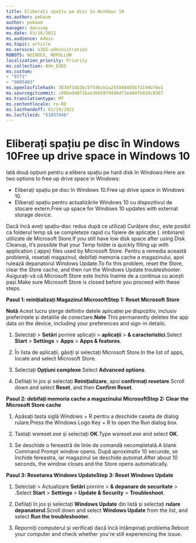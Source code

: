 ```yaml
---
title: Eliberați spațiu pe disc în Windows 10
ms.author: pebaum
author: pebaum
manager: dansimp
ms.date: 03/16/2021
ms.audience: Admin
ms.topic: article
ms.service: o365-administration
ROBOTS: NOINDEX, NOFOLLOW
localization_priority: Priority
ms.collection: Adm_O365
ms.custom:
- "9771"
- "9005403"
ms.openlocfilehash: 3838f3db3bc5f54bcb1a2558484056f3194b76e1
ms.sourcegitcommit: c08bed4071baa3bb5879496df3ed44fb828c8367
ms.translationtype: MT
ms.contentlocale: ro-RO
ms.lasthandoff: 03/19/2021
ms.locfileid: "51037946"
---
```

# <a name="free-up-drive-space-in-windows-10"></a><span data-ttu-id="a6ea1-102">Eliberați spațiu pe disc în Windows 10</span><span class="sxs-lookup"><span data-stu-id="a6ea1-102">Free up drive space in Windows 10</span></span>

<span data-ttu-id="a6ea1-103">Iată două opțiuni pentru a elibera spațiu pe hard disk în Windows:</span><span class="sxs-lookup"><span data-stu-id="a6ea1-103">Here are two options to free up drive space in Windows:</span></span>

- <span data-ttu-id="a6ea1-104">Eliberați spațiu pe disc în Windows 10.</span><span class="sxs-lookup"><span data-stu-id="a6ea1-104">Free up drive space in Windows 10.</span></span>
- <span data-ttu-id="a6ea1-105">Eliberați spațiu pentru actualizările Windows 10 cu dispozitivul de stocare extern.</span><span class="sxs-lookup"><span data-stu-id="a6ea1-105">Free up space for Windows 10 updates with external storage device.</span></span>

<span data-ttu-id="a6ea1-106">Dacă încă aveți spațiu-disc redus după ce utilizați Curățare disc, este posibil ca folderul temp să se completeze rapid cu fișiere de aplicație (. imbinare) utilizate de Microsoft Store.</span><span class="sxs-lookup"><span data-stu-id="a6ea1-106">If you still have low disk space after using Disk Cleanup, it’s possible that your Temp folder is quickly filling up with application (.appx) files used by Microsoft Store.</span></span> <span data-ttu-id="a6ea1-107">Pentru a remedia această problemă, resetați magazinul, debifați memoria cache a magazinului, apoi rulează depanatorul Windows Update.</span><span class="sxs-lookup"><span data-stu-id="a6ea1-107">To fix this problem, reset the Store, clear the Store cache, and then run the Windows Update troubleshooter.</span></span> <span data-ttu-id="a6ea1-108">Asigurați-vă că Microsoft Store este închis înainte de a continua cu acești pași.</span><span class="sxs-lookup"><span data-stu-id="a6ea1-108">Make sure Microsoft Store is closed before you proceed with these steps.</span></span>

<span data-ttu-id="a6ea1-109">**Pasul 1: reinițializați Magazinul Microsoft**</span><span class="sxs-lookup"><span data-stu-id="a6ea1-109">**Step 1: Reset Microsoft Store**</span></span>

<span data-ttu-id="a6ea1-110">**Notă** Acest lucru șterge definitiv datele aplicației pe dispozitiv, inclusiv preferințele și detaliile de conectare.</span><span class="sxs-lookup"><span data-stu-id="a6ea1-110">**Note** This permanently deletes the app data on the device, including your preferences and sign-in details.</span></span>

1. <span data-ttu-id="a6ea1-111">Selectați   >  **Setări** pornire aplicații  >  **aplicații**  >  **& caracteristici**.</span><span class="sxs-lookup"><span data-stu-id="a6ea1-111">Select **Start** > **Settings** > **Apps** > **Apps & features**.</span></span>

1. <span data-ttu-id="a6ea1-112">În lista de aplicații, găsiți și selectați Microsoft Store.</span><span class="sxs-lookup"><span data-stu-id="a6ea1-112">In the list of apps, locate and select Microsoft Store.</span></span>

1. <span data-ttu-id="a6ea1-113">Selectați **Opțiuni complexe**.</span><span class="sxs-lookup"><span data-stu-id="a6ea1-113">Select **Advanced options**.</span></span>

1. <span data-ttu-id="a6ea1-114">Defilați în jos și selectați **Reinițializare**, apoi **confirmați resetare**.</span><span class="sxs-lookup"><span data-stu-id="a6ea1-114">Scroll down and select **Reset**, and then **Confirm Reset**.</span></span>

<span data-ttu-id="a6ea1-115">**Pasul 2: debifați memoria cache a magazinului Microsoft**</span><span class="sxs-lookup"><span data-stu-id="a6ea1-115">**Step 2: Clear the Microsoft Store cache**</span></span>

1. <span data-ttu-id="a6ea1-116">Apăsați tasta siglă Windows + R pentru a deschide caseta de dialog rulare.</span><span class="sxs-lookup"><span data-stu-id="a6ea1-116">Press the Windows Logo Key + R to open the Run dialog box.</span></span>

1. <span data-ttu-id="a6ea1-117">Tastați wsreset.exe și selectați **OK**.</span><span class="sxs-lookup"><span data-stu-id="a6ea1-117">Type wsreset.exe and select **OK**.</span></span>

1. <span data-ttu-id="a6ea1-118">Se deschide o fereastră de linie de comandă necompletată.</span><span class="sxs-lookup"><span data-stu-id="a6ea1-118">A blank Command Prompt window opens.</span></span> <span data-ttu-id="a6ea1-119">După aproximativ 10 secunde, se închide fereastra, iar magazinul se deschide automat.</span><span class="sxs-lookup"><span data-stu-id="a6ea1-119">After about 10 seconds, the window closes and the Store opens automatically.</span></span>

<span data-ttu-id="a6ea1-120">**Pasul 3: Resetarea Windows Update**</span><span class="sxs-lookup"><span data-stu-id="a6ea1-120">**Step 3: Reset Windows Update**</span></span>

1. <span data-ttu-id="a6ea1-121">Selectați   >  Actualizare **Setări** pornire  >  **& depanare de securitate**  >  .</span><span class="sxs-lookup"><span data-stu-id="a6ea1-121">Select **Start** > **Settings** > **Update & Security** > **Troubleshoot**.</span></span>

1. <span data-ttu-id="a6ea1-122">Defilați în jos și selectați **Windows Update** din listă și selectați **rulare depanatorul**.</span><span class="sxs-lookup"><span data-stu-id="a6ea1-122">Scroll down and select **Windows Update** from the list, and select **Run the troubleshooter**.</span></span>

1. <span data-ttu-id="a6ea1-123">Reporniți computerul și verificați dacă încă întâmpinați problema.</span><span class="sxs-lookup"><span data-stu-id="a6ea1-123">Reboot your computer and check whether you're still experiencing the issue.</span></span>

